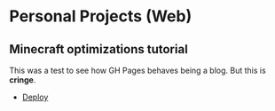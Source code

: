 # Personal Projects (Web)

## Minecraft optimizations tutorial

This was a test to see how GH Pages behaves being a blog. But this is **cringe**.

- [Deploy](https://ledragox.github.io/minecraft-optimizations-tutorial/)

